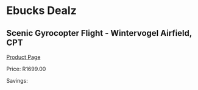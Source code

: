 
# Ebucks Dealz
## Scenic Gyrocopter Flight - Wintervogel Airfield, CPT
[Product Page](https://www.ebucks.com/web/shop/productSelected.do?prodId=866174469&catId=872277368)

Price: R1699.00

Savings: 


	